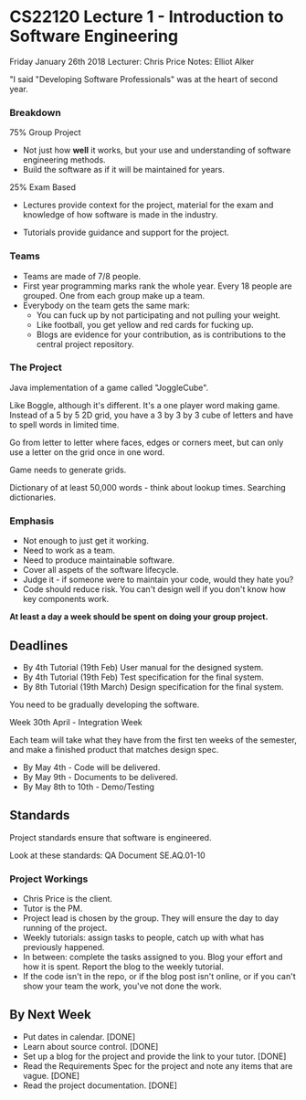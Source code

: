 # CS22120 Lecture 1 - Introduction to Software Engineering 

Friday January 26th 2018 
Lecturer: Chris Price 
Notes: Elliot Alker 

"I said "Developing Software Professionals" was at the heart of second year. 

### Breakdown 
75% Group Project 

 - Not just how **well** it works, but your use and understanding of software engineering methods.
 - Build the software as if it will be maintained for years. 

25% Exam Based

- Lectures provide context for the project, material for the exam and knowledge of how software is made in the industry. 

- Tutorials provide guidance and support for the project. 

### Teams 

- Teams are made of 7/8 people. 
- First year programming marks rank the whole year. Every 18 people are grouped. One from each group make up a team. 
- Everybody on the team gets the same mark:
    - You can fuck up by not participating and not pulling your weight. 
    - Like football, you get yellow and red cards for fucking up. 
    - Blogs are evidence for your contribution, as is contributions to the central project repository. 

### The Project 

Java implementation of a game called "JoggleCube". 

Like Boggle, although it's different. It's a one player word making game. Instead of a 5 by 5 2D grid, you have a 3 by 3 by 3 cube of letters and have to spell words in limited time. 

Go from letter to letter where faces, edges or corners meet, but can only use a letter on the grid once in one word.

Game needs to generate grids. 

Dictionary of at least 50,000 words - think about lookup times. Searching dictionaries. 

### Emphasis 

- Not enough to just get it working. 
- Need to work as a team. 
- Need to produce maintainable software.
- Cover all aspets of the software lifecycle. 
- Judge it - if someone were to maintain your code, would they hate you? 
- Code should reduce risk. You can't design well if you don't know how key components work. 

**At least a day a week should be spent on doing your group project.** 

## Deadlines 

- By 4th Tutorial (19th Feb) User manual for the designed system.
- By 4th Tutorial (19th Feb) Test specification for the final system.
- By 8th Tutorial (19th March) Design specification for the final system. 

You need to be gradually developing the software. 

Week 30th April - Integration Week 

Each team will take what they have from the first ten weeks of the semester, and make a finished product that matches design spec. 

- By May 4th -  Code will be delivered. 
- By May 9th - Documents to be delivered. 
- By May 8th to 10th - Demo/Testing 

## Standards 

Project standards ensure that software is engineered. 

Look at these standards: QA Document SE.AQ.01-10

### Project Workings 

- Chris Price is the client. 
- Tutor is the PM.
- Project lead is chosen by the group. They will ensure the day to day running of the project. 
- Weekly tutorials: assign tasks to people, catch up with what has previously happened. 
- In between: complete the tasks assigned to you. Blog your effort and how it is spent. Report the blog to the weekly tutorial. 
- If the code isn't in the repo, or if the blog post isn't online, or if you can't show your team the work, you've not done the work. 

## By Next Week 

- Put dates in calendar. [DONE]
- Learn about source control. [DONE] 
- Set up a blog for the project and provide the link to your tutor. [DONE]
- Read the Requirements Spec for the project and note any items that are vague. [DONE]
- Read the project documentation. [DONE]









